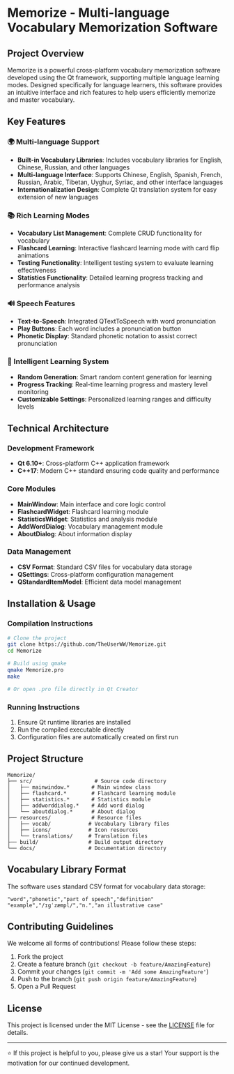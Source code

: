 # Memorize - Multi-language Vocabulary Memorization Software

## Project Overview

Memorize is a powerful cross-platform vocabulary memorization software developed using the Qt framework, supporting multiple language learning modes. Designed specifically for language learners, this software provides an intuitive interface and rich features to help users efficiently memorize and master vocabulary.

## Key Features

### 🌍 Multi-language Support
- **Built-in Vocabulary Libraries**: Includes vocabulary libraries for English, Chinese, Russian, and other languages
- **Multi-language Interface**: Supports Chinese, English, Spanish, French, Russian, Arabic, Tibetan, Uyghur, Syriac, and other interface languages
- **Internationalization Design**: Complete Qt translation system for easy extension of new languages

### 📚 Rich Learning Modes
- **Vocabulary List Management**: Complete CRUD functionality for vocabulary
- **Flashcard Learning**: Interactive flashcard learning mode with card flip animations
- **Testing Functionality**: Intelligent testing system to evaluate learning effectiveness
- **Statistics Functionality**: Detailed learning progress tracking and performance analysis

### 🔊 Speech Features
- **Text-to-Speech**: Integrated QTextToSpeech with word pronunciation
- **Play Buttons**: Each word includes a pronunciation button
- **Phonetic Display**: Standard phonetic notation to assist correct pronunciation

### 🎯 Intelligent Learning System
- **Random Generation**: Smart random content generation for learning
- **Progress Tracking**: Real-time learning progress and mastery level monitoring
- **Customizable Settings**: Personalized learning ranges and difficulty levels

## Technical Architecture

### Development Framework
- **Qt 6.10+**: Cross-platform C++ application framework
- **C++17**: Modern C++ standard ensuring code quality and performance


### Core Modules
- **MainWindow**: Main interface and core logic control
- **FlashcardWidget**: Flashcard learning module
- **StatisticsWidget**: Statistics and analysis module
- **AddWordDialog**: Vocabulary management module
- **AboutDialog**: About information display

### Data Management
- **CSV Format**: Standard CSV files for vocabulary data storage
- **QSettings**: Cross-platform configuration management
- **QStandardItemModel**: Efficient data model management

## Installation & Usage


### Compilation Instructions
```bash
# Clone the project
git clone https://github.com/TheUserWW/Memorize.git
cd Memorize

# Build using qmake
qmake Memorize.pro
make

# Or open .pro file directly in Qt Creator
```

### Running Instructions
1. Ensure Qt runtime libraries are installed
2. Run the compiled executable directly
3. Configuration files are automatically created on first run

## Project Structure

```
Memorize/
├── src/                    # Source code directory
│   ├── mainwindow.*       # Main window class
│   ├── flashcard.*        # Flashcard learning module
│   ├── statistics.*       # Statistics module
│   ├── addworddialog.*    # Add word dialog
│   └── aboutdialog.*      # About dialog
├── resources/             # Resource files
│   ├── vocab/            # Vocabulary library files
│   ├── icons/            # Icon resources
│   └── translations/     # Translation files
├── build/                # Build output directory
└── docs/                 # Documentation directory
```

## Vocabulary Library Format

The software uses standard CSV format for vocabulary data storage:
```csv
"word","phonetic","part of speech","definition"
"example","/ɪɡˈzæmpl/","n.","an illustrative case"
```

## Contributing Guidelines

We welcome all forms of contributions! Please follow these steps:

1. Fork the project
2. Create a feature branch (`git checkout -b feature/AmazingFeature`)
3. Commit your changes (`git commit -m 'Add some AmazingFeature'`)
4. Push to the branch (`git push origin feature/AmazingFeature`)
5. Open a Pull Request

## License

This project is licensed under the MIT License - see the [LICENSE](LICENSE) file for details.

---

⭐ If this project is helpful to you, please give us a star! Your support is the motivation for our continued development.
        
